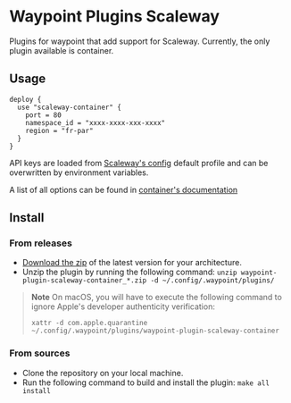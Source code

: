 # Waypoint Plugins Scaleway

Plugins for waypoint that add support for Scaleway.
Currently, the only plugin available is container.

## Usage

```hcl
deploy {
  use "scaleway-container" {
    port = 80
    namespace_id = "xxxx-xxxx-xxx-xxxx"
    region = "fr-par"
  }
}
```
API keys are loaded from [Scaleway's config](https://github.com/scaleway/scaleway-sdk-go/tree/master/scw#scaleway-config) default profile and can be overwritten by environment variables.

A list of all options can be found in [container's documentation](./docs/container.md)

## Install

### From releases

- [Download the zip](https://github.com/scaleway/waypoint-plugin-scaleway/releases) of the latest version for your architecture.
- Unzip the plugin by running the following command: `unzip waypoint-plugin-scaleway-container_*.zip -d ~/.config/.waypoint/plugins/`

> **Note**
> On macOS, you will have to execute the following command to ignore Apple's developer authenticity verification:
> ```
> xattr -d com.apple.quarantine ~/.config/.waypoint/plugins/waypoint-plugin-scaleway-container
> ```

### From sources
- Clone the repository on your local machine.
- Run the following command to build and install the plugin: `make all install`

